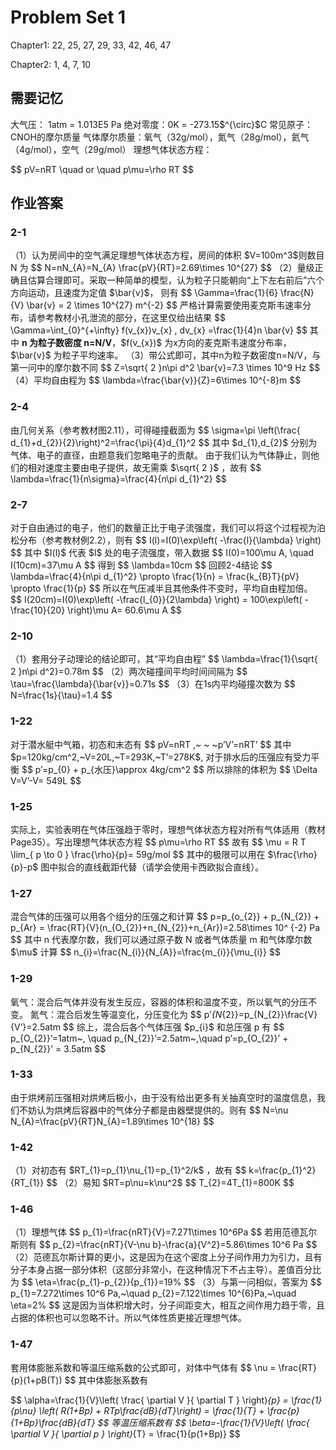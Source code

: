 # Problem Set 1

<p>Chapter1: 22, 25, 27, 29, 33, 42, 46, 47</p>
<p>Chapter2: 1, 4, 7, 10</p>
<h2 id="需要记忆">需要记忆</h2>
<p>大气压： 1atm = 1.013E5 Pa
绝对零度：0K = -273.15$^{\circ}$C
常见原子：CNOH的摩尔质量
气体摩尔质量：氧气（32g/mol），氮气（28g/mol），氦气（4g/mol），空气（29g/mol）
理想气体状态方程：</p>
<p>$$ pV=nRT \quad or \quad p\mu=\rho RT $$</p>
<h2 id="作业答案">作业答案</h2>
<h3 id="2-1">2-1</h3>
<p>（1）认为房间中的空气满足理想气体状态方程，房间的体积 $V=100m^3$则数目 N 为
$$
N=nN_{A}=N_{A} \frac{pV}{RT}=2.69\times 10^{27}
$$
（2）量级正确且估算合理即可。采取一种简单的模型，认为粒子只能朝向“上下左右前后”六个方向运动，且速度为定值 $\bar{v}$， 则有
$$
\Gamma=\frac{1}{6} \frac{N}{V} \bar{v} = 2 \times 10^{27} m^{-2}
$$
严格计算需要使用麦克斯韦速率分布，请参考教材小孔泄流的部分，在这里仅给出结果
$$
\Gamma=\int_{0}^{+\infty} f(v_{x})v_{x} , dv_{x} =\frac{1}{4}n \bar{v}
$$
其中 <strong>n 为粒子数密度 n=N/V</strong>，$f(v_{x})$ 为x方向的麦克斯韦速度分布率， $\bar{v}$ 为粒子平均速率。
（3）带公式即可，其中n为粒子数密度n=N/V，与第一问中的摩尔数不同
$$
Z=\sqrt{ 2 }n\pi d^2 \bar{v}=7.3 \times 10^9 Hz
$$
（4）平均自由程为
$$
\lambda=\frac{\bar{v}}{Z}=6\times 10^{-8}m
$$</p>
<h3 id="2-4">2-4</h3>
<p>由几何关系（参考教材图2.11），可得碰撞截面为
$$
\sigma=\pi \left(\frac{ d_{1}+d_{2}}{2}\right)^2=\frac{\pi}{4}d_{1}^2
$$
其中 $d_{1},d_{2}$ 分别为气体、电子的直径，由题意我们忽略电子的贡献。
由于我们认为气体静止，则他们的相对速度主要由电子提供，故无需乘 $\sqrt{ 2 }$ ，故有
$$
\lambda=\frac{1}{n\sigma}=\frac{4}{n\pi d_{1}^2}
$$</p>
<h3 id="2-7">2-7</h3>
<p>对于自由通过的电子，他们的数量正比于电子流强度，我们可以将这个过程视为泊松分布（参考教材例2.2），则有
$$
I(l)=I(0)\exp\left( -\frac{l}{\lambda} \right)
$$
其中 $I(l)$ 代表 $l$ 处的电子流强度，带入数据
$$
I(0)=100\mu A, \quad I(10cm)=37\mu A
$$
得到
$$
\lambda=10cm
$$
回顾2-4结论
$$
\lambda=\frac{4}{n\pi d_{1}^2} \propto \frac{1}{n} = \frac{k_{B}T}{pV} \propto \frac{1}{p}
$$
所以在气压减半且其他条件不变时，平均自由程加倍。
$$
I(20cm)=I(0)\exp\left( -\frac{l_{0}}{2\lambda} \right) = 100\exp\left( -\frac{10}{20} \right)\mu A= 60.6\mu A
$$</p>
<h3 id="2-10">2-10</h3>
<p>（1）套用分子动理论的结论即可，其“平均自由程”
$$
\lambda=\frac{1}{\sqrt{ 2 }n\pi d^2}=0.78m
$$
（2）两次碰撞间平均时间间隔为
$$
\tau=\frac{\lambda}{\bar{v}}=0.71s
$$
（3）在1s内平均碰撞次数为
$$
N=\frac{1s}{\tau}=1.4
$$</p>
<h3 id="1-22">1-22</h3>
<p>对于潜水艇中气箱，初态和末态有
$$
pV=nRT ,~ ~ ~p&rsquo;V&rsquo;=nRT&rsquo;
$$
其中$p=120kg/cm^2,~V=20L,~T=293K,~T&rsquo;=278K$, 对于排水后的压强应有受力平衡
$$
p&rsquo;=p_{0} + p_{水压}\approx 4kg/cm^2
$$
所以排除的体积为
$$
\Delta V=V&rsquo;-V= 549L
$$</p>
<h3 id="1-25">1-25</h3>
<p>实际上，实验表明在气体压强趋于零时，理想气体状态方程对所有气体适用（教材Page35）。写出理想气体状态方程
$$
p\mu=\rho RT
$$
故有
$$
\mu = R T \lim_{ p \to 0 } \frac{\rho}{p}= 59g/mol
$$
其中的极限可以用在 $\frac{\rho}{p}-p$ 图中拟合的直线截距代替（请学会使用卡西欧拟合直线）。</p>
<h3 id="1-27">1-27</h3>
<p>混合气体的压强可以用各个组分的压强之和计算
$$
p=p_{o_{2}} + p_{N_{2}} + p_{Ar} = \frac{RT}{V}(n_{O_{2}}+n_{N_{2}}+n_{Ar})=2.58\times 10^
{-2} Pa
$$
其中 n 代表摩尔数，我们可以通过原子数 N 或者气体质量 m 和气体摩尔数 $\mu$ 计算
$$
n_{i}=\frac{N_{i}}{N_{A}}=\frac{m_{i}}{\mu_{i}}
$$</p>
<h3 id="1-29">1-29</h3>
<p>氧气：混合后气体并没有发生反应，容器的体积和温度不变，所以氧气的分压不变。
氮气：混合后发生等温变化，分压变化为
$$
p&rsquo;<em>{N</em>{2}}=p_{N_{2}}\frac{V}{V&rsquo;}=2.5atm
$$
综上，混合后各个气体压强 $p_{i}$ 和总压强 p 有
$$
p_{O_{2}}&rsquo;=1atm~, \quad p_{N_{2}}&rsquo;=2.5atm~,\quad
p&rsquo;=p_{O_{2}}&rsquo; + p_{N_{2}}&rsquo; = 3.5atm
$$</p>
<h3 id="1-33">1-33</h3>
<p>由于烘烤前压强相对烘烤后极小，由于没有给出更多有关抽真空时的温度信息，我们不妨认为烘烤后容器中的气体分子都是由器壁提供的。则有
$$
N=\nu N_{A}=\frac{pV}{RT}N_{A}=1.89\times 10^{18}
$$</p>
<h3 id="1-42">1-42</h3>
<p>（1）对初态有 $RT_{1}=p_{1}\nu_{1}=p_{1}^2/k$ ，故有
$$
k=\frac{p_{1}^2}{RT_{1}}
$$
（2）易知 $RT=p\nu=k\nu^2$
$$
T_{2}=4T_{1}=800K
$$</p>
<h3 id="1-46">1-46</h3>
<p>（1）理想气体
$$
p_{1}=\frac{nRT}{V}=7.271\times 10^6Pa
$$
若用范德瓦尔斯则有
$$
p_{2}=\frac{nRT}{V-\nu b}-\frac{a}{V^2}=5.86\times 10^6 Pa
$$
（2）范德瓦尔斯计算的更小，这是因为在这个密度上分子间作用力为引力，且有分子本身占据一部分体积（这部分非常小，在这种情况下不占主导）。差值百分比为
$$
\eta=\frac{p_{1}-p_{2}}{p_{1}}=19%
$$
（3）与第一问相似，答案为
$$
p_{1}=7.272\times 10^6 Pa,~\quad p_{2}=7.122\times 10^{6}Pa,~\quad \eta=2%
$$
这是因为当体积增大时，分子间距变大，相互之间作用力趋于零，且占据的体积也可以忽略不计。所以气体性质更接近理想气体。</p>
<h3 id="1-47">1-47</h3>
<p>套用体膨胀系数和等温压缩系数的公式即可，对体中气体有
$$
\nu = \frac{RT}{p}(1+pB(T))
$$
其中体膨胀系数有</p>
<p>$$ \alpha=\frac{1}{V}\left( \frac{ \partial V }{ \partial T } \right)<em>{p}
= \frac{1}{p\nu} \left( R(1+Bp) + RTp\frac{dB}{dT}\right)
= \frac{1}{T} + \frac{p}{1+Bp}\frac{dB}{dT} $$
等温压缩系数有
$$
\beta=-\frac{1}{V}\left( \frac{ \partial V }{ \partial p }  \right)</em>{T}
= \frac{1}{p(1+Bp)}
$$</p>

